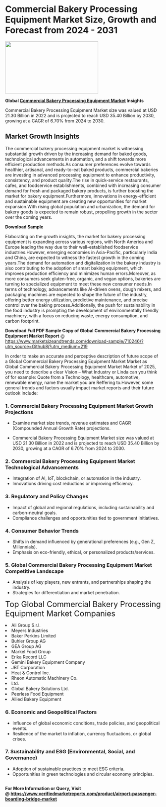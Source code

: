 <H1>Commercial Bakery Processing Equipment Market Size, Growth and Forecast from 2024 - 2031</H1><img class="aligncenter size-medium wp-image-584254" src="https://thirdeyenews.in/wp-content/uploads/2024/09/Global-Market-Research-300x168.jpeg" alt="" width="300" height="168" /><p><strong>Global&nbsp;<a href="https://www.marketsizeandtrends.com/download-sample/710246/?utm_source=Github8j?utm_medium=219">Commercial Bakery Processing Equipment Market</a> Insights</strong></p><p>Commercial Bakery Processing Equipment Market size was valued at USD 21.30 Billion in 2022 and is projected to reach USD 35.40 Billion by 2030, growing at a CAGR of 6.70% from 2024 to 2030.</p><p><h2>Market Growth Insights</h2> <p>The commercial bakery processing equipment market is witnessing substantial growth driven by the increasing demand for baked goods, technological advancements in automation, and a shift towards more efficient production methods.As consumer preferences evolve towards healthier, artisanal, and ready-to-eat baked products, commercial bakeries are investing in advanced processing equipment to enhance productivity, consistency, and product quality.The rise in quick-service restaurants, cafes, and foodservice establishments, combined with increasing consumer demand for fresh and packaged bakery products, is further boosting the market for bakery equipment.Furthermore, innovations in energy-efficient and sustainable equipment are creating new opportunities for market expansion.With rising global population and urbanization, the demand for bakery goods is expected to remain robust, propelling growth in the sector over the coming years.</p> <p><strong>Download Sample</strong></p> <p>Elaborating on the growth insights, the market for bakery processing equipment is expanding across various regions, with North America and Europe leading the way due to their well-established foodservice industries.However, emerging economies in Asia-Pacific, particularly India and China, are expected to witness the fastest growth in the coming years.The demand for automation and digitalization in the bakery industry is also contributing to the adoption of smart baking equipment, which improves production efficiency and minimizes human errors.Moreover, as more consumers seek gluten-free, organic, and vegan options, bakeries are turning to specialized equipment to meet these new consumer needs.In terms of technology, advancements like AI-driven ovens, dough mixers, and packaging machines are expected to shape the future of the industry, offering better energy utilization, predictive maintenance, and precise control over the baking process.Additionally, the push for sustainability in the food industry is prompting the development of environmentally friendly machinery, with a focus on reducing waste, energy consumption, and carbon footprint.</p> <p><span class=""><strong>Download Full PDF Sample Copy of Global Commercial Bakery Processing Equipment Market Report</strong> @ <a href="https://www.marketsizeandtrends.com/download-sample/710246/?utm_source=Github8j?utm_medium=219" target="_blank">https://www.marketsizeandtrends.com/download-sample/710246/?utm_source=Github8j?utm_medium=219</a></span></p><p>In order to make an accurate and perceptive description of future scope of a Global&nbsp;Commercial Bakery Processing Equipment Market Market as Global&nbsp;Commercial Bakery Processing Equipment Market Market of 2025, you need to describe a clear Vision &ndash; What Industry or Linda can you think of for example: Quote from a Technology, healthcare, automotive, renewable energy, name the market you are Reffering to.However, some general trends and factors usually impact market reports and their future outlook include:</p><h3>1.&nbsp;<strong>Commercial Bakery Processing Equipment Market Growth Projections</strong></h3><ul><li>Examine market size trends, revenue estimates and CAGR (Compounded Annual Growth Rate) projections.</li><li><p>Commercial Bakery Processing Equipment Market size was valued at USD 21.30 Billion in 2022 and is projected to reach USD 35.40 Billion by 2030, growing at a CAGR of 6.70% from 2024 to 2030.</p></li></ul><h3>2.&nbsp;<strong>Commercial Bakery Processing Equipment Market Technological Advancements</strong></h3><ul><li>Integration of AI, IoT, blockchain, or automation in the industry.</li><li>Innovations driving cost reductions or improving efficiency.</li></ul><h3>3.&nbsp;<strong>Regulatory and Policy Changes</strong></h3><ul><li>Impact of global and regional regulations, including sustainability and carbon-neutral goals.</li><li>Compliance challenges and opportunities tied to government initiatives.</li></ul><h3>4.&nbsp;<strong>Consumer Behavior Trends</strong></h3><ul><li>Shifts in demand influenced by generational preferences (e.g., Gen Z, Millennials).</li><li>Emphasis on eco-friendly, ethical, or personalized products/services.</li></ul><h3>5.&nbsp;<strong>Global Commercial Bakery Processing Equipment Market Competitive Landscape</strong></h3><ul><li>Analysis of key players, new entrants, and partnerships shaping the industry.</li><li>Strategies for differentiation and market penetration.</li></ul><p data-pm-slice="1 1 []"><span style="color: inherit; font-family: inherit; font-size: 25px;">Top Global Commercial Bakery Processing Equipment Market Companies</span></p><div class="" data-test-id=""><p><li>Ali Group S.r.l.</li><li> Meyers Industries</li><li> Baker Perkins Limited</li><li> Buhler Group AG</li><li> GEA Group AG</li><li> Markel Food Group</li><li> Erika Record LLC</li><li> Gemini Bakery Equipment Company</li><li> JBT Corporation</li><li> Heat & Control Inc.</li><li> Rheon Automatic Machinery Co.</li><li> Ltd.</li><li> Global Bakery Solutions Ltd.</li><li> Peerless Food Equipment</li><li> Allied Bakery Equipment</li></p></div><h3>6.&nbsp;<strong>Economic and Geopolitical Factors</strong></h3><ul><li>Influence of global economic conditions, trade policies, and geopolitical events.</li><li>Resilience of the market to inflation, currency fluctuations, or global crises.</li></ul><h3>7.&nbsp;<strong>Sustainability and ESG (Environmental, Social, and Governance)</strong></h3><ul><li>Adoption of sustainable practices to meet ESG criteria.</li><li>Opportunities in green technologies and circular economy principles.</li></ul><h2><strong style="font-size: 14px;">For More Information or Query, Visit @&nbsp;</strong><a style="background-color: #ffffff; font-size: 14px;" href="https://www.marketsizeandtrends.com/report/commercial-bakery-processing-equipment-market/" target="_blank">https://www.verifiedmarketreports.com/product/airport-passenger-boarding-bridge-market</a></h2>
